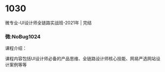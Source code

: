 # 1030
微专业-UI设计师全链路实战班-2021年 | 完结
### 微:NoBug1024 


课程介绍：

课程内容包括Ul设计师必备的产品思维、全链路设计师核心技能、网易严选网站设计案例等等
